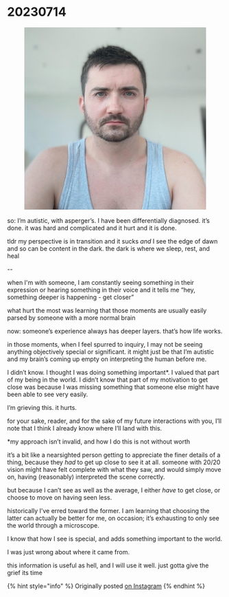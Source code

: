 # 20230714

<figure><img src="../../.gitbook/assets/image (49).png" alt=""><figcaption></figcaption></figure>

so: I’m autistic, with asperger’s. I have been differentially diagnosed. it’s done. it was hard and complicated and it hurt and it is done.

tldr my perspective is in transition and it sucks _and_ I see the edge of dawn and so can be content in the dark. the dark is where we sleep, rest, and heal

\--

when I'm with someone, I am constantly seeing something in their expression or hearing something in their voice and it tells me “hey, something deeper is happening - get closer”

what hurt the most was learning that those moments are usually easily parsed by someone with a more normal brain

now: someone’s experience always has deeper layers. that’s how life works.

in those moments, when I feel spurred to inquiry, I may not be seeing anything objectively special or significant. it might just be that I’m autistic and my brain’s coming up empty on interpreting the human before me.

I didn’t know. I thought I was doing something important\*. I valued that part of my being in the world. I didn’t know that part of my motivation to get close was because I was missing something that someone else might have been able to see very easily.

I’m grieving this. it hurts.

for your sake, reader, and for the sake of my future interactions with you, I’ll note that I think I already know where I’ll land with this.

\*my approach isn’t invalid, and how I do this is not without worth

it’s a bit like a nearsighted person getting to appreciate the finer details of a thing, because they _had_ to get up close to see it at all. someone with 20/20 vision might have felt complete with what they saw, and would simply move on, having (reasonably) interpreted the scene correctly.

but because I can’t see as well as the average, I either _have_ to get close, or choose to move on having seen less.

historically I’ve erred toward the former. I am learning that choosing the latter can actually be better for me, on occasion; it’s exhausting to only see the world through a microscope.

I know that how I see is special, and adds something important to the world.

I was just wrong about where it came from.

this information is useful as hell, and I will use it well. just gotta give the grief its time

{% hint style="info" %}
Originally posted [on Instagram](https://www.instagram.com/p/Cur_JnRpk-g/)
{% endhint %}
